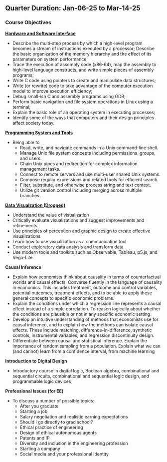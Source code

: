 ## Quarter Duration: Jan-06-25 to Mar-14-25

### Course Objectives

**[Hardware and Software Interface](https://courses.cs.washington.edu/courses/cse351/25wi/syllabus.html)**
- Describe the multi-step process by which a high-level program becomes a stream of instructions executed by a processor;
Describe the basic organization of the memory hierarchy and the effect of its parameters on system performance;
- Trace the execution of assembly code (x86-64), map the assembly to high-level language constructs, and write simple pieces of assembly programs;
- Write C code using pointers to create and manipulate data structures;
- Write (or rewrite) code to take advantage of the computer execution model to improve execution efficiency;
- Debug small-ish C and assembly programs using GDB;
- Perform basic navigation and file system operations in Linux using a terminal;
- Explain the basic role of an operating system in executing processes;
- Identify some of the ways that computers and their design principles affect society today.

  
**[Programming System and Tools](https://courses.cs.washington.edu/courses/cse391/25wi/)**
- Being able to 
    - Read, write, and navigate commands in a Unix command-line shell.
    - Manage Unix file system concepts including permissions, groups, and users.
    - Chain Unix pipes and redirection for complex information management tasks.
    - Connect to remote servers and use multi-user shared Unix systems.
    - Compose regular expressions and related tools for efficient search.
    - Filter, substitute, and otherwise process string and text context.
    - Utilize git version control including merging across multiple branches.

**[Data Visualzation (Dropped)](https://courses.cs.washington.edu/courses/cse412/25wi/)**
- Understand the value of visualization
- Critically evaluate visualizations and suggest improvements and refinements
- Use principles of perception and graphic design to create effective visualizations
- Learn how to use visualization as a communication tool
- Conduct exploratory data analysis and transform data
- Use modern tools and toolkits such as Observable, Tableau, p5.js, and Vega-Lite

**Causal Inference**
- Explain how economists think about causality in terms of counterfactual worlds and causal effects. Converse fluently in the language of causality in economics. This includes treatment,
outcome and control variables, potential outcomes, treatment effects, and to be able to apply
these general concepts to specific economic problems.
- Explain the conditions under which a regression line represents a causal effect instead of a
simple correlation. To reason logically about whether the conditions are plausible or not in
any specific economic setting.
- Develop an intuitive understanding of methods that economists use for causal inference, and to explain how the methods can isolate causal effects. These include matching, difference-in-difference, synthetic controls, instrumental variables, and regression discontinuity design.
- Differentiate between causal and statistical inference. Explain the importance of random sampling from a population. Explain what we can (and cannot) learn from a confidence interval, from machine learning

**Introduction to Digital Design**
- Introductory course in digital logic, Boolean algebra, combinational and sequential circuits, combinational and sequential logic design, and programmable logic devices


**Professional Issues (for EE)**
- To discuss a number of possible topics:
    - After you graduate
    - Starting a job
    - Salary negotiation and realistic earning expectations
    - Should I go directly to grad school?
    - Ethical practice of engineering
    - Design of ethical autonomous agents
    - Patents and IP
    - Diversity and inclusion in the engineering profession
    - Starting a company
    - Social media and your professional identity
